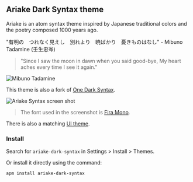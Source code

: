 ## Ariake Dark Syntax theme

Ariake is an atom syntax theme inspired by Japanese traditional colors and the poetry composed 1000 years ago.

"有明の　つれなく見えし　別れより　暁ばかり　憂きものはなし" - Mibuno Tadamine (壬生忠岑)
> "Since I saw the moon in dawn when you said good-bye, My heart aches every time I see it again."

![Mibuno Tadamine](https://cloud.githubusercontent.com/assets/633848/19710567/4ad4d860-9b6a-11e6-8331-ac245eaf5a5b.jpg)

This theme is also a fork of [One Dark Syntax](https://github.com/atom/one-dark-syntax).

![Ariake Syntax screen shot](https://cloud.githubusercontent.com/assets/633848/19751339/640a91a2-9c33-11e6-816b-f710989a78e0.png)

> The font used in the screenshot is [Fira Mono](https://github.com/mozilla/Fira).

There is also a matching [UI theme](https://atom.io/themes/one-dark-ui).

### Install

Search for `ariake-dark-syntax` in Settings > Install > Themes.

Or install it directly using the command:

```shell
apm install ariake-dark-syntax
```
